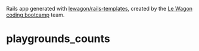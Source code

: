 Rails app generated with [lewagon/rails-templates](https://github.com/lewagon/rails-templates), created by the [Le Wagon coding bootcamp](https://www.lewagon.com) team.
# playgrounds_counts
